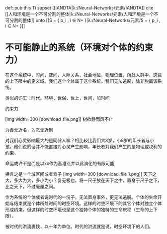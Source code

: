 def::pub this Ti supset [[IANDTA|λ:/Neural-Networks/元素/IANDTA]] cite [[人和环境是一个不可分割的整体|λ:/Neural-Networks/元素/人和环境是一个不可分割的整体]] unto [[S = { p_i , i ∈ N+ }|λ:/Neural-Networks/元素/S = { p_i , i ∈ N+ }]]


# 不可能静止的系统（环境对个体的约束力）

在这个系统中，时间，空间，人际关系，社会地位，物理位置，所处人群中，这些的上下限中的定义域。我们这个个体属于这个系统。我们无法逃脱，除非脱离该系统。

类似的词汇：时代。环境，世俗，世上，世间，加时间

约束力

[img width=300 [download_file.png]]
树欲静而风不止

为善无近名，为恶无近刑

对我们心灵影响最大的是同龄人嘛？相比较比我们大8岁，小8岁的年长者与小孩。他们说的话并不能直接对心灵产生影响，年长者对我们产生的是物理或权利的约束。

命运或许不是而是以xx作为基准点并以此演化的有限可能

换言之是一个域区间或者盒子
[img width=300 [download_file 1.png]]
天下之大，多大为大，多小为小？复无极也。将一尺子放在天下之中，置身于尺子之下，比之天下，不过毫厘之间。

作为系统的个体或者说时代的一份子，无法置身事外，更无法逃脱。个体的生命开始与结束就是个体所处时间的时空环境。这样的时空环境下的其它个体对独立个体形成约束。但这样的时空环境也是这个独特个体的独特的生命旅程（生命的上下限）。

被时代的洪流裹挟，以十年为单位。时代的洪流就是说，时空环境下的人们。
